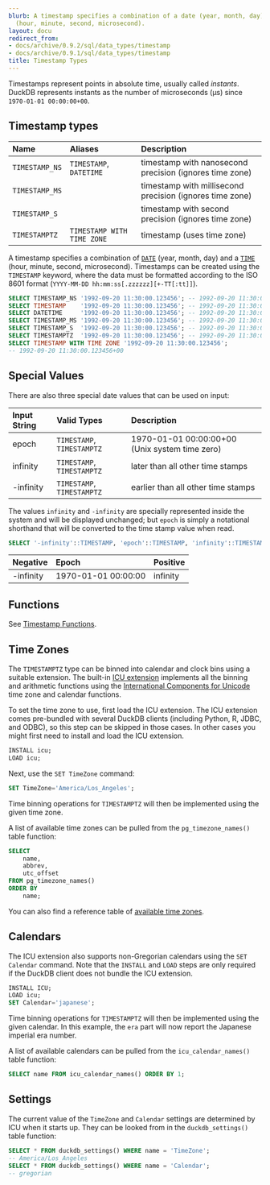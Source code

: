 ```yaml
---
blurb: A timestamp specifies a combination of a date (year, month, day) and a time
  (hour, minute, second, microsecond).
layout: docu
redirect_from:
- docs/archive/0.9.2/sql/data_types/timestamp
- docs/archive/0.9.1/sql/data_types/timestamp
title: Timestamp Types
---
```


Timestamps represent points in absolute time, usually called *instants*.
DuckDB represents instants as the number of microseconds (µs) since `1970-01-01 00:00:00+00`.

## Timestamp types

| Name | Aliases | Description |
|:---|:---|:---|
| `TIMESTAMP_NS` | `TIMESTAMP`, `DATETIME`    | timestamp with nanosecond precision (ignores time zone)  |
| `TIMESTAMP_MS` |                            | timestamp with millisecond precision (ignores time zone) |
| `TIMESTAMP_S`  |                            | timestamp with second precision (ignores time zone)      |
| `TIMESTAMPTZ`  | `TIMESTAMP WITH TIME ZONE` | timestamp (uses time zone)                               |

A timestamp specifies a combination of [`DATE`](date) (year, month, day) and a [`TIME`](time) (hour, minute, second, microsecond). Timestamps can be created using the `TIMESTAMP` keyword, where the data must be formatted according to the ISO 8601 format (`YYYY-MM-DD hh:mm:ss[.zzzzzz][+-TT[:tt]]`).

```sql
SELECT TIMESTAMP_NS '1992-09-20 11:30:00.123456'; -- 1992-09-20 11:30:00.123456
SELECT TIMESTAMP    '1992-09-20 11:30:00.123456'; -- 1992-09-20 11:30:00.123456
SELECT DATETIME     '1992-09-20 11:30:00.123456'; -- 1992-09-20 11:30:00.123456
SELECT TIMESTAMP_MS '1992-09-20 11:30:00.123456'; -- 1992-09-20 11:30:00.123
SELECT TIMESTAMP_S  '1992-09-20 11:30:00.123456'; -- 1992-09-20 11:30:00
SELECT TIMESTAMPTZ  '1992-09-20 11:30:00.123456'; -- 1992-09-20 11:30:00.123456+00
SELECT TIMESTAMP WITH TIME ZONE '1992-09-20 11:30:00.123456';
-- 1992-09-20 11:30:00.123456+00
```

## Special Values

There are also three special date values that can be used on input:

<div class="narrow_table"></div>

| Input String | Valid Types                           | Description                                    |
|:-------------|:--------------------------------------|:-----------------------------------------------|
| epoch	       | `TIMESTAMP`, `TIMESTAMPTZ`            | 1970-01-01 00:00:00+00 (Unix system time zero) |
| infinity	   | `TIMESTAMP`, `TIMESTAMPTZ`            | later than all other time stamps               |
| -infinity	   | `TIMESTAMP`, `TIMESTAMPTZ`            | earlier than all other time stamps             |

The values `infinity` and `-infinity` are specially represented inside the system and will be displayed unchanged; 
but `epoch` is simply a notational shorthand that will be converted to the time stamp value when read.

```sql
SELECT '-infinity'::TIMESTAMP, 'epoch'::TIMESTAMP, 'infinity'::TIMESTAMP;
```

<div class="narrow_table"></div>

| Negative  | Epoch               | Positive |
|:----------|:--------------------|:---------|
| -infinity | 1970-01-01 00:00:00 | infinity |

## Functions

See [Timestamp Functions](../../sql/functions/timestamp).

## Time Zones

The `TIMESTAMPTZ` type can be binned into calendar and clock bins using a suitable extension.
The built-in [ICU extension](../../extensions/icu) implements all the binning and arithmetic functions using the
[International Components for Unicode](https://icu.unicode.org) time zone and calendar functions.

<!-- 
    To find the ICU installation information, for Python and R look in CMakeLists.txt.
    For JDBC/ODBC, check the GitHub Actions CI workflows (duckdb/.github/workflows/). 
    For NodeJS, I couldn't find anything
-->
To set the time zone to use, first load the ICU extension. The ICU extension comes pre-bundled with several DuckDB clients (including Python, R, JDBC, and ODBC), so this step can be skipped in those cases. In other cases you might first need to install and load the ICU extension.

```sql
INSTALL icu;
LOAD icu;
```

Next, use the `SET TimeZone` command:

```sql
SET TimeZone='America/Los_Angeles';
```

Time binning operations for `TIMESTAMPTZ` will then be implemented using the given time zone.

A list of available time zones can be pulled from the `pg_timezone_names()` table function:

```sql
SELECT 
    name,
    abbrev,
    utc_offset 
FROM pg_timezone_names() 
ORDER BY 
    name;
```

You can also find a reference table of [available time zones](../../sql/data_types/timezones).

## Calendars

The ICU extension also supports non-Gregorian calendars using the `SET Calendar` command.
Note that the `INSTALL` and `LOAD` steps are only required if the DuckDB client does not bundle the ICU extension.

```sql
INSTALL ICU;
LOAD icu;
SET Calendar='japanese';
```

Time binning operations for `TIMESTAMPTZ` will then be implemented using the given calendar.
In this example, the `era` part will now report the Japanese imperial era number.

A list of available calendars can be pulled from the `icu_calendar_names()` table function:

```sql
SELECT name FROM icu_calendar_names() ORDER BY 1;
```

## Settings

The current value of the `TimeZone` and `Calendar` settings are determined by ICU when it starts up.
They can be looked from in the `duckdb_settings()` table function:

```sql
SELECT * FROM duckdb_settings() WHERE name = 'TimeZone';
-- America/Los_Angeles
SELECT * FROM duckdb_settings() WHERE name = 'Calendar';
-- gregorian
```